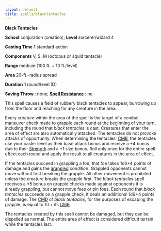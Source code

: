 ```yaml
---
layout: default
title: spells/blackTentacles
---
```

 **Black Tentacles**

**School** conjuration (creation); **Level** sorcerer/wizard 4

**Casting Time** 1 standard action

**Components** V, S, M (octopus or squid tentacle)

**Range** medium (100 ft. + 10 ft./level)

**Area** 20-ft.-radius spread

**Duration** 1 round/level (D)

**Saving Throw** : none; **[Spell Resistance](../glossary#_spell-resistance)** : no

This spell causes a field of rubbery black tentacles to appear, burrowing up from the floor and reaching for any creature in the area.

Every creature within the area of the spell is the target of a combat maneuver check made to grapple each round at the beginning of your turn, including the round that _black tentacles_ is cast. Creatures that enter the area of effect are also automatically attacked. The tentacles do not provoke attacks of opportunity. When determining the tentacles' [CMB](../combat#_combat-maneuver-bonus), the tentacles use your caster level as their base attack bonus and receive a +4 bonus due to their [Strength](../gettingStarted#_strength) and a +1 size bonus. Roll only once for the entire spell effect each round and apply the result to all creatures in the area of effect.

If the tentacles succeed in grappling a foe, that foe takes 1d6+4 points of damage and gains the [grappled](../glossary#_grappled) condition. Grappled opponents cannot move without first breaking the grapple. All other movement is prohibited unless the creature breaks the grapple first. The _black tentacles_ spell receives a +5 bonus on grapple checks made against opponents it is already grappling, but cannot move foes or pin foes. Each round that _black tentacles_ succeeds on a grapple check, it deals an additional 1d6+4 points of damage. The [CMD](../combat#_combat-maneuver-defense) of _black tentacles_, for the purposes of escaping the grapple, is equal to 10 + its [CMB](../combat#_combat-maneuver-bonus).

The tentacles created by this spell cannot be damaged, but they can be dispelled as normal. The entire area of effect is considered difficult terrain while the tentacles last.

